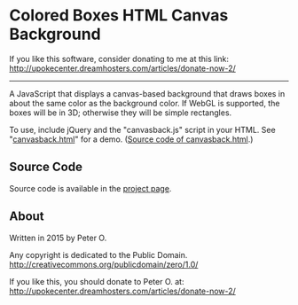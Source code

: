 Colored Boxes HTML Canvas Background
====

If you like this software, consider donating to me at this link: http://upokecenter.dreamhosters.com/articles/donate-now-2/

----

A JavaScript that displays a canvas-based background that draws boxes in about the same
color as the background color.   If WebGL is supported, the boxes will be in 3D; otherwise they will
be simple rectangles.

To use, include jQuery and the "canvasback.js" script in your
HTML.  See "[canvasback.html](http://peteroupc.github.io/canvasback/canvasback.html)" for a demo.
([Source code of canvasback.html](https://raw.githubusercontent.com/peteroupc/canvasback/master/canvasback.html).)



Source Code
---------
Source code is available in the [project page](https://github.com/peteroupc/canvasback).

About
-----------

Written in 2015 by Peter O.

Any copyright is dedicated to the Public Domain.
http://creativecommons.org/publicdomain/zero/1.0/

If you like this, you should donate to Peter O.
at: http://upokecenter.dreamhosters.com/articles/donate-now-2/
